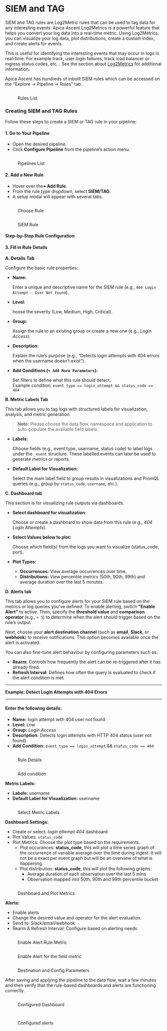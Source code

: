 # SIEM and TAG

SIEM and TAG rules are Log2Metric rules that can be used to tag data for any interesting events. Apica Ascent Log2Metrics is a powerful feature that helps you convert your log data into a real-time metric. Using Log2Metrics, you can visualize your log data, plot distributions, create a custom index, and create alerts for events.

This is useful for identifying the interesting events that may occur in logs in real-time. For example track, user login failures, track load balancer or ingress status codes, etc... See the section about [Log2Metrics](../../log-management/metrics-and-custom-indices.md) for additional information.

Apica Ascent has hundreds of inbuilt SIEM rules which can be accessed on the "Explore -> Pipeline -> Rules" tab .

<figure><img src="../../.gitbook/assets/Screenshot from 2025-05-22 13-42-30.png" alt=""><figcaption><p>Rules List</p></figcaption></figure>

### Creating SIEM and TAG Rules

Follow these steps to create a SIEM or TAG rule in your pipeline:

#### 1. Go to Your Pipeline

* Open the desired pipeline.
* Click **Configure Pipeline** from the pipeline’s action menu.

<figure><img src="../../.gitbook/assets/Screenshot from 2025-05-21 17-48-48.png" alt=""><figcaption><p>Pipelines List</p></figcaption></figure>

#### 2. Add a New Rule

* Hover over th&#x65;**+ Add Rule**.
* From the rule type dropdown, select **SIEM/TAG**.
* A setup modal will appear with several tabs.

<figure><img src="../../.gitbook/assets/Screenshot from 2025-06-11 17-59-06 (1).png" alt=""><figcaption><p>Choose Rule</p></figcaption></figure>

<figure><img src="../../.gitbook/assets/Screenshot from 2025-06-11 17-59-30.png" alt=""><figcaption><p>SIEM Rule</p></figcaption></figure>

#### Step-by-Step Rule Configuration

#### 3. Fill in Rule Details

**A. Details Tab**

Configure the basic rule properties:

*   **Name:**

    Enter a unique and descriptive name for the SIEM rule (e.g., `404 Login Attempt - User Not Found`).
*   **Level:**

    hoose the severity (Low, Medium, High, Critical).
*   **Group:**

    Assign the rule to an existing group or create a new one (e.g., _Login Access_).
*   **Description:**

    Explain the rule’s purpose (e.g., “Detects login attempts with 404 errors when the username doesn’t exist”).
*   **Add Conditions (`+ Add More Parameters`):**

    Set filters to define what this rule should detect.\
    Example condition: `event_type == login_attempt && status_code == 404`  &#x20;

**B. Metric Labels Tab**

This tab allows you to tag logs with structured labels for visualization, analysis, and metric generation.

> **Note:** Please choose the data flow, namespace and application to auto-populate the available field labels.

*   **Labels:**

    Choose fields (e.g., event type, username, status code) to label logs under the `_event` structure. These labelled events can later be used to generate metrics or reports.
*   **Default Label for Visualization:**

    Select the main label field to group results in visualizations and PromQL queries (e.g., group by `status_code`, `username`, etc.).

**C. Dashboard tab**

This section is for visualizing rule outputs via dashboards.

*   **Select dashboard for visualization:**

    Choose or create a dashboard to show data from this rule (e.g., _404 Login Attempts_).
*   **Select Values below to plot:**

    Choose which field(s) from the logs you want to visualize (status\_code, port).
* **Plot Types:**
  * **Occurrences:** View average occurrences over time.
  * **Distributions:** View percentile metrics (50th, 90th, 99th) and average duration over the last 5 minutes.

**D. Alerts tab**

This tab allows you to configure alerts for your SIEM rule based on the metrics or log queries you've defined. To enable alerting, switch **"Enable Alert"** to active. Then, specify the **threshold value** and **comparison operator** (e.g., `> 5`) to determine when the alert should trigger based on the rule’s output.

Next, choose your **alert destination channel** (such as **email**, **Slack**, or **webhook**) to receive notifications. This option becomes available once the alert is activated.

You can also fine-tune alert behaviour by configuring parameters such as:

* **Rearm**: Controls how frequently the alert can be re-triggered after it has already fired.
* **Refresh Interval**: Defines how often the query is evaluated to check if the alert condition is met.

***

**Example: Detect Login Attempts with 404 Errors**

***

#### Enter the following details:

* **Name:** login attempt with 404 user not found
* **Level:** Low
* **Group:** _Login Access_
* **Description:** Detects login attempts with HTTP 404 status (user not found)
* **Add Condition:** `event_type == login_attempt` && `status_code == 404`

<figure><img src="../../.gitbook/assets/Screenshot from 2025-06-11 18-06-16.png" alt=""><figcaption><p>Rule Details</p></figcaption></figure>



<figure><img src="../../.gitbook/assets/Screenshot from 2025-06-11 18-09-25.png" alt=""><figcaption><p>Add condition</p></figcaption></figure>

**Metric Labels:**

* **Labels:** username
* **Default Label for Visualization:** username

<figure><img src="../../.gitbook/assets/Screenshot from 2025-06-11 21-21-26.png" alt=""><figcaption><p>Select Metric Labels</p></figcaption></figure>

**Dashboard Settings:**

* Create or select: _login attempt 404_ dashboard
* Plot Values: `status_code`
* Plot Metrics: Choose the plot type based on the requirements.
  * Plot occurances: **status\_code**, this will plot a time series graph of the occurrence of variable average over the time during ingest. It will not be a exact per event graph but will be an overview of what is happening.
  * Plot distribution: **status\_code**, this will plot the following graphs:
    * Average duration of each observation over the last 5 mins
    * Observation mapped into 50th, 90th and 99th percentile bucket

<figure><img src="../../.gitbook/assets/Screenshot from 2025-06-11 21-36-47.png" alt=""><figcaption><p>Dashboard and Plot Metrics</p></figcaption></figure>

**Alerts:**

* Enable alerts
* Change the desired value and operator for the alert evaluation.
* Send to: Slack/email/webhook
* Rearm & Refresh Interval: Configure based on alerting needs

<figure><img src="../../.gitbook/assets/Screenshot from 2025-06-11 21-40-51.png" alt=""><figcaption><p>Enable Alert Rule Metric</p></figcaption></figure>

<figure><img src="../../.gitbook/assets/Screenshot from 2025-06-11 21-41-30.png" alt=""><figcaption><p>Enable Alert for the field metric</p></figcaption></figure>

<figure><img src="../../.gitbook/assets/Screenshot from 2025-06-11 21-41-30 (1).png" alt=""><figcaption><p>Destination and Config Parameters</p></figcaption></figure>

After saving and applying the pipeline to the data flow, wait a few minutes and then verify that the rule-based dashboards and alerts are functioning correctly.

<figure><img src="../../.gitbook/assets/Screenshot from 2025-06-11 21-49-04.png" alt=""><figcaption><p>Configured Dashboard</p></figcaption></figure>

<figure><img src="../../.gitbook/assets/Screenshot from 2025-06-12 10-06-34.png" alt=""><figcaption></figcaption></figure>

<figure><img src="../../.gitbook/assets/Screenshot from 2025-06-11 21-54-24.png" alt=""><figcaption><p>Configured alerts</p></figcaption></figure>
